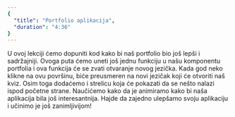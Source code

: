 ```yaml
---
{
  "title": "Portfolio aplikacija",
  "duration": "4:36"
}
---
```


 U ovoj lekciji ćemo dopuniti kod kako bi naš portfolio bio još lepši i sadržajniji. Ovoga puta ćemo uneti još jednu funkciju u našu komponentu portfolia i ova funkcija će se zvati otvaranje novog jezička. Kada god neko klikne na ovu površinu, biće preusmeren na novi jezičak koji će otvoriti naš kviz. Osim toga dodaćemo i strelicu koja će pokazati da se nešto nalazi ispod početne strane. Naučićemo kako da je animiramo kako bi naša aplikacija bila još interesantnija. Hajde da zajedno ulepšamo svoju aplikaciju i učinimo je još zanimljivijom!




